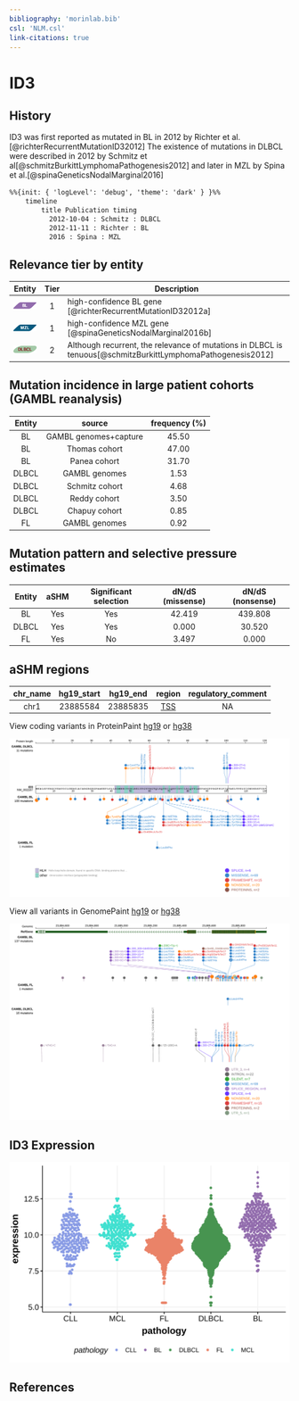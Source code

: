 ```yaml
---
bibliography: 'morinlab.bib'
csl: 'NLM.csl'
link-citations: true
---
```

# ID3

## History
ID3 was first reported as mutated in BL in 2012 by Richter et al.[@richterRecurrentMutationID32012] 
The existence of mutations in DLBCL were described in 2012 by Schmitz et al[@schmitzBurkittLymphomaPathogenesis2012] and later in MZL by Spina et al.[@spinaGeneticsNodalMarginal2016]

```mermaid
%%{init: { 'logLevel': 'debug', 'theme': 'dark' } }%%
    timeline
        title Publication timing
          2012-10-04 : Schmitz : DLBCL
          2012-11-11 : Richter : BL
          2016 : Spina : MZL
```

## Relevance tier by entity

|Entity|Tier|Description                              |
|:------:|:----:|-----------------------------------------|
|![BL](images/icons/BL_tier1.png)    |1 | high-confidence BL gene [@richterRecurrentMutationID32012a]|
|![MZL](images/icons/MZL_tier1.png) |1 | high-confidence MZL gene [@spinaGeneticsNodalMarginal2016b]|
|![DLBCL](images/icons/DLBCL_tier2.png) |2 | Although recurrent, the relevance of mutations in DLBCL is tenuous[@schmitzBurkittLymphomaPathogenesis2012]|

## Mutation incidence in large patient cohorts (GAMBL reanalysis)

|Entity|source               |frequency (%)|
|:------:|:---------------------:|:-------------:|
|BL    |GAMBL genomes+capture|45.50        |
|BL    |Thomas cohort        |47.00        |
|BL    |Panea cohort         |31.70        |
|DLBCL |GAMBL genomes        | 1.53        |
|DLBCL |Schmitz cohort       | 4.68        |
|DLBCL |Reddy cohort         | 3.50        |
|DLBCL |Chapuy cohort        | 0.85        |
|FL    |GAMBL genomes        | 0.92        |

## Mutation pattern and selective pressure estimates

|Entity|aSHM|Significant selection|dN/dS (missense)|dN/dS (nonsense)|
|:------:|:----:|:---------------------:|:----------------:|:----------------:|
|BL    |Yes |Yes                  |42.419          |439.808         |
|DLBCL |Yes |Yes                  | 0.000          | 30.520         |
|FL    |Yes |No                   | 3.497          |  0.000         |

## aSHM regions

|chr_name|hg19_start|hg19_end|region                                                                                   |regulatory_comment|
|:--------:|:----------:|:--------:|:-----------------------------------------------------------------------------------------:|:------------------:|
|chr1    |23885584  |23885835|[TSS](https://genome.ucsc.edu/s/rdmorin/GAMBL%20hg19?position=chr1%3A23885584%2D23885835)|NA                |

View coding variants in ProteinPaint [hg19](https://morinlab.github.io/LLMPP/GAMBL/ID3_protein.html)  or [hg38](https://morinlab.github.io/LLMPP/GAMBL/ID3_protein_hg38.html)

![](images/proteinpaint/ID3_NM_002167.svg)

View all variants in GenomePaint [hg19](https://morinlab.github.io/LLMPP/GAMBL/ID3.html)  or [hg38](https://morinlab.github.io/LLMPP/GAMBL/ID3_hg38.html)

![](images/proteinpaint/ID3.svg)

## ID3 Expression
![](images/gene_expression/ID3_by_pathology.svg)

## References

<!-- ORIGIN: 22885699 -->
<!-- BL: richterRecurrentMutationID32012a -->
<!-- DLBCL: schmitzBurkittLymphomaPathogenesis2012 -->
<!-- MZL: spinaGeneticsNodalMarginal2016b -->
